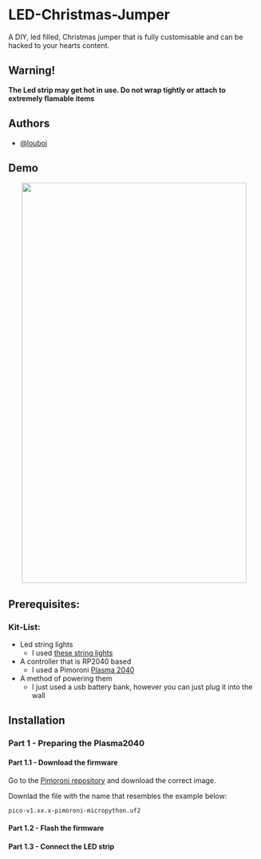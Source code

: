 # LED-Christmas-Jumper

A DIY, led filled, Christmas jumper that is fully customisable and can be hacked to your hearts content.

## Warning!

**The Led strip may get hot in use. Do not wrap tightly or attach to extremely flamable items**

## Authors

- [@louboi](https://github.com/louboi)

## Demo

<p align="center">
    <img width="450" height="800" src="https://github.com/user-attachments/assets/d29a71b4-ea97-493b-b4d2-2bde60be2931" >
</p>

## Prerequisites:
### Kit-List:
- Led string lights
    - I used [these string lights](https://shop.pimoroni.com/products/5m-flexible-rgb-led-wire-50-rgb-leds-aka-neopixel-ws2812-sk6812?variant=40384556171347)
- A controller that is RP2040 based
    - I used a Pimoroni [Plasma 2040](https://shop.pimoroni.com/products/plasma-2040?variant=39410354847827)
- A method of powering them
    - I just used a usb battery bank, however you can just plug it into the wall

## Installation
### Part 1 - Preparing the Plasma2040
#### Part 1.1 - Download the firmware
Go to the [Pimoroni repository](https://github.com/pimoroni/pimoroni-pico) and download the correct image.

Downlad the file with the name that resembles the example below:
```text
pico-v1.xx.x-pimoroni-micropython.uf2
```
#### Part 1.2 - Flash the firmware
#### Part 1.3 - Connect the LED strip